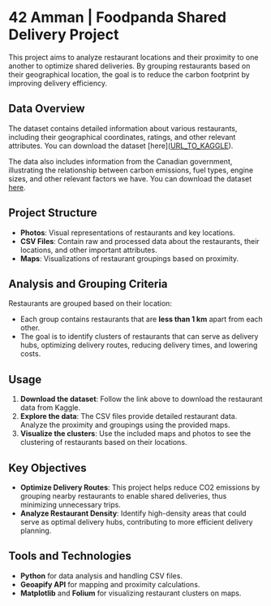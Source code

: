 # 42 Amman | Foodpanda Shared Delivery Project

This project aims to analyze restaurant locations and their proximity to one another to optimize shared deliveries. By grouping restaurants based on their geographical location, the goal is to reduce the carbon footprint by improving delivery efficiency.

## Data Overview
The dataset contains detailed information about various restaurants, including their geographical coordinates, ratings, and other relevant attributes. You can download the dataset [here]([URL_TO_KAGGLE](https://www.kaggle.com/datasets/hashiromer/all-foodpanda-restaurants
)). 

The data also includes information from the Canadian government, illustrating the relationship between carbon emissions, fuel types, engine sizes, and other relevant factors we have.
You can download the dataset [here](https://www.kaggle.com/datasets/debajyotipodder/co2-emission-by-vehicles).

## Project Structure
- **Photos**: Visual representations of restaurants and key locations.
- **CSV Files**: Contain raw and processed data about the restaurants, their locations, and other important attributes.
- **Maps**: Visualizations of restaurant groupings based on proximity.

## Analysis and Grouping Criteria
Restaurants are grouped based on their location:
- Each group contains restaurants that are **less than 1 km** apart from each other.
- The goal is to identify clusters of restaurants that can serve as delivery hubs, optimizing delivery routes, reducing delivery times, and lowering costs.

## Usage
1. **Download the dataset**: Follow the link above to download the restaurant data from Kaggle.
2. **Explore the data**: The CSV files provide detailed restaurant data. Analyze the proximity and groupings using the provided maps.
3. **Visualize the clusters**: Use the included maps and photos to see the clustering of restaurants based on their locations.

## Key Objectives
- **Optimize Delivery Routes**: This project helps reduce CO2 emissions by grouping nearby restaurants to enable shared deliveries, thus minimizing unnecessary trips.
- **Analyze Restaurant Density**: Identify high-density areas that could serve as optimal delivery hubs, contributing to more efficient delivery planning.

## Tools and Technologies
- **Python** for data analysis and handling CSV files.
- **Geoapify API** for mapping and proximity calculations.
- **Matplotlib** and **Folium** for visualizing restaurant clusters on maps.
